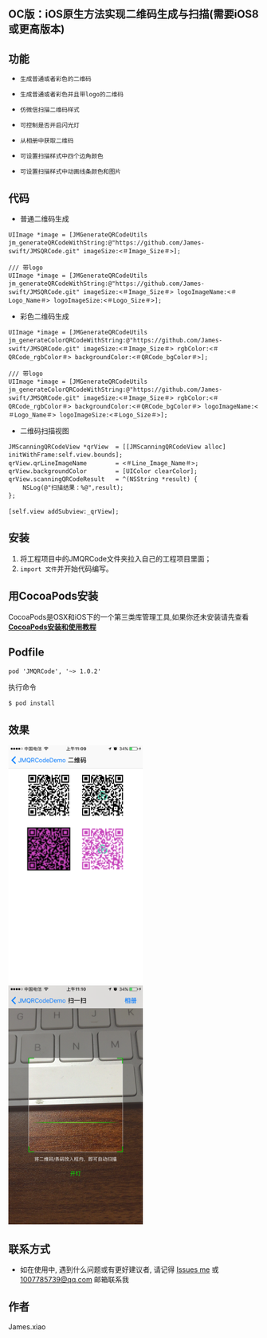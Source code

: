 OC版：iOS原生方法实现二维码生成与扫描(需要iOS8或更高版本)
---

## 功能

* `生成普通或者彩色的二维码`<br>

* `生成普通或者彩色并且带logo的二维码`<br>

* `仿微信扫描二维码样式`<br>

* `可控制是否开启闪光灯`<br>

* `从相册中获取二维码`<br>

* `可设置扫描样式中四个边角颜色`<br>

* `可设置扫描样式中动画线条颜色和图片`<br>

## 代码

* 普通二维码生成
```
UIImage *image = [JMGenerateQRCodeUtils jm_generateQRCodeWithString:@"https://github.com/James-swift/JMSQRCode.git" imageSize:<＃Image_Size＃>];

/// 带logo
UIImage *image = [JMGenerateQRCodeUtils jm_generateQRCodeWithString:@"https://github.com/James-swift/JMSQRCode.git" imageSize:<＃Image_Size＃> logoImageName:<＃Logo_Name＃> logoImageSize:<＃Logo_Size＃>];
```

* 彩色二维码生成
```
UIImage *image = [JMGenerateQRCodeUtils jm_generateColorQRCodeWithString:@"https://github.com/James-swift/JMSQRCode.git" imageSize:<＃Image_Size＃> rgbColor:<＃QRCode_rgbColor＃> backgroundColor:<＃QRCode_bgColor＃>];

/// 带logo
UIImage *image = [JMGenerateQRCodeUtils jm_generateColorQRCodeWithString:@"https://github.com/James-swift/JMSQRCode.git" imageSize:<＃Image_Size＃> rgbColor:<＃QRCode_rgbColor＃> backgroundColor:<＃QRCode_bgColor＃> logoImageName:<＃Logo_Name＃> logoImageSize:<＃Logo_Size＃>];
```

* 二维码扫描视图
```
JMScanningQRCodeView *qrView  = [[JMScanningQRCodeView alloc] initWithFrame:self.view.bounds];
qrView.qrLineImageName        = <＃Line_Image_Name＃>;
qrView.backgroundColor        = [UIColor clearColor];
qrView.scanningQRCodeResult   = ^(NSString *result) {
    NSLog(@"扫描结果：%@",result);
};

[self.view addSubview:_qrView];

```

## 安装
1. 将工程项目中的JMQRCode文件夹拉入自己的工程项目里面；
2. ```import 文件```并开始代码编写。

## 用CocoaPods安装
CocoaPods是OSX和iOS下的一个第三类库管理工具,如果你还未安装请先查看[**CocoaPods安装和使用教程**](http://code4app.com/article/cocoapods-install-usage)

## Podfile
```
pod 'JMQRCode', '~> 1.0.2'
```
执行命令
```OC
$ pod install
```

## 效果
<img src="https://github.com/xiaobs/JMShareSource/raw/master/screenshots/OC/JMQRCode/1.PNG?raw=true"  height="480">  <img src="https://github.com/xiaobs/JMShareSource/raw/master/screenshots/OC/JMQRCode/2.PNG?raw=true"  height="480">

## 联系方式

* 如在使用中, 遇到什么问题或有更好建议者, 请记得 [Issues me](https://github.com/James-oc/JMQRCode/issues) 或 1007785739@qq.com 邮箱联系我

## 作者
James.xiao
